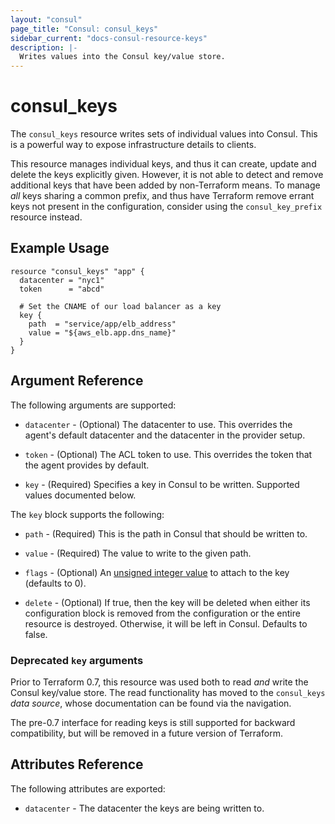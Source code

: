 ```yaml
---
layout: "consul"
page_title: "Consul: consul_keys"
sidebar_current: "docs-consul-resource-keys"
description: |-
  Writes values into the Consul key/value store.
---
```


# consul_keys

The `consul_keys` resource writes sets of individual values into Consul.
This is a powerful way to expose infrastructure details to clients.

This resource manages individual keys, and thus it can create, update
and delete the keys explicitly given. However, it is not able to detect
and remove additional keys that have been added by non-Terraform means.
To manage *all* keys sharing a common prefix, and thus have Terraform
remove errant keys not present in the configuration, consider using the
`consul_key_prefix` resource instead.

## Example Usage

```hcl
resource "consul_keys" "app" {
  datacenter = "nyc1"
  token      = "abcd"

  # Set the CNAME of our load balancer as a key
  key {
    path  = "service/app/elb_address"
    value = "${aws_elb.app.dns_name}"
  }
}
```

## Argument Reference

The following arguments are supported:

* `datacenter` - (Optional) The datacenter to use. This overrides the
  agent's default datacenter and the datacenter in the provider setup.

* `token` - (Optional) The ACL token to use. This overrides the
  token that the agent provides by default.

* `key` - (Required) Specifies a key in Consul to be written.
  Supported values documented below.

The `key` block supports the following:

* `path` - (Required) This is the path in Consul that should be written to.

* `value` - (Required) The value to write to the given path.

* `flags` - (Optional) An [unsigned integer value](https://www.consul.io/api/kv.html#flags-1)
  to attach to the key (defaults to 0).

* `delete` - (Optional) If true, then the key will be deleted when
  either its configuration block is removed from the configuration or
  the entire resource is destroyed. Otherwise, it will be left in Consul.
  Defaults to false.

### Deprecated `key` arguments

Prior to Terraform 0.7, this resource was used both to read *and* write the
Consul key/value store. The read functionality has moved to the `consul_keys`
*data source*, whose documentation can be found via the navigation.

The pre-0.7 interface for reading keys is still supported for backward compatibility,
but will be removed in a future version of Terraform.

## Attributes Reference

The following attributes are exported:

* `datacenter` - The datacenter the keys are being written to.
